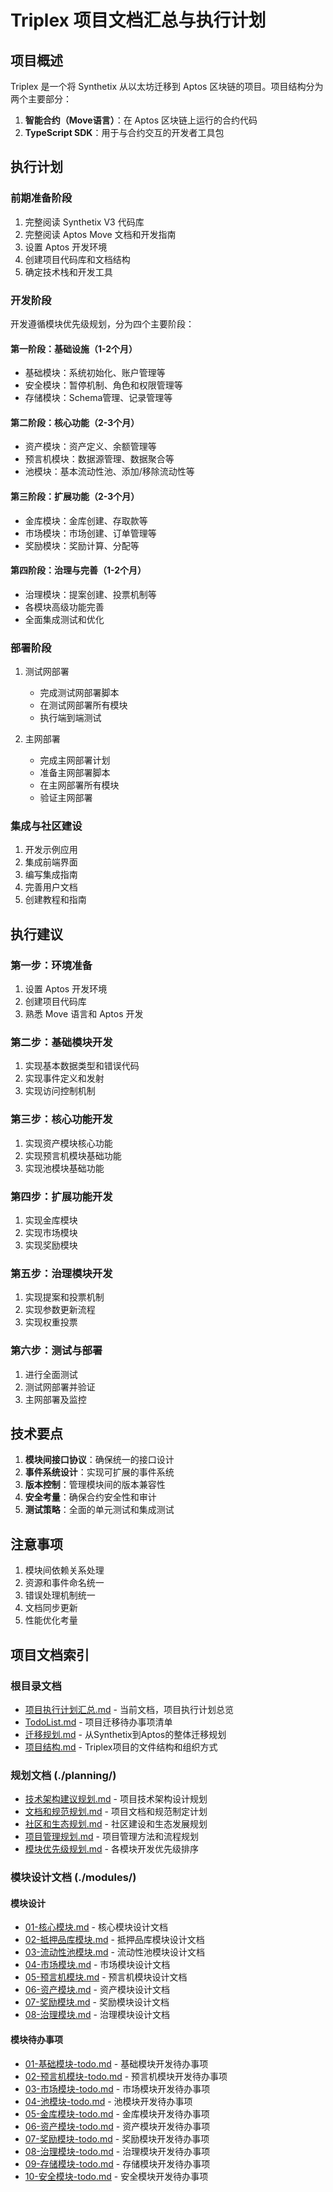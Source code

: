 # Triplex 项目文档汇总与执行计划

## 项目概述

Triplex 是一个将 Synthetix 从以太坊迁移到 Aptos 区块链的项目。项目结构分为两个主要部分：
1. **智能合约（Move语言）**：在 Aptos 区块链上运行的合约代码
2. **TypeScript SDK**：用于与合约交互的开发者工具包

## 执行计划

### 前期准备阶段
1. 完整阅读 Synthetix V3 代码库
2. 完整阅读 Aptos Move 文档和开发指南
3. 设置 Aptos 开发环境
4. 创建项目代码库和文档结构
5. 确定技术栈和开发工具

### 开发阶段
开发遵循模块优先级规划，分为四个主要阶段：

#### 第一阶段：基础设施（1-2个月）
- 基础模块：系统初始化、账户管理等
- 安全模块：暂停机制、角色和权限管理等
- 存储模块：Schema管理、记录管理等

#### 第二阶段：核心功能（2-3个月）
- 资产模块：资产定义、余额管理等
- 预言机模块：数据源管理、数据聚合等
- 池模块：基本流动性池、添加/移除流动性等

#### 第三阶段：扩展功能（2-3个月）
- 金库模块：金库创建、存取款等
- 市场模块：市场创建、订单管理等
- 奖励模块：奖励计算、分配等

#### 第四阶段：治理与完善（1-2个月）
- 治理模块：提案创建、投票机制等
- 各模块高级功能完善
- 全面集成测试和优化

### 部署阶段
1. 测试网部署
   - 完成测试网部署脚本
   - 在测试网部署所有模块
   - 执行端到端测试

2. 主网部署
   - 完成主网部署计划
   - 准备主网部署脚本
   - 在主网部署所有模块
   - 验证主网部署

### 集成与社区建设
1. 开发示例应用
2. 集成前端界面
3. 编写集成指南
4. 完善用户文档
5. 创建教程和指南

## 执行建议

### 第一步：环境准备
1. 设置 Aptos 开发环境
2. 创建项目代码库
3. 熟悉 Move 语言和 Aptos 开发

### 第二步：基础模块开发
1. 实现基本数据类型和错误代码
2. 实现事件定义和发射
3. 实现访问控制机制

### 第三步：核心功能开发
1. 实现资产模块核心功能
2. 实现预言机模块基础功能
3. 实现池模块基础功能

### 第四步：扩展功能开发
1. 实现金库模块
2. 实现市场模块
3. 实现奖励模块

### 第五步：治理模块开发
1. 实现提案和投票机制
2. 实现参数更新流程
3. 实现权重投票

### 第六步：测试与部署
1. 进行全面测试
2. 测试网部署并验证
3. 主网部署及监控

## 技术要点

1. **模块间接口协议**：确保统一的接口设计
2. **事件系统设计**：实现可扩展的事件系统
3. **版本控制**：管理模块间的版本兼容性
4. **安全考量**：确保合约安全性和审计
5. **测试策略**：全面的单元测试和集成测试

## 注意事项

1. 模块间依赖关系处理
2. 资源和事件命名统一
3. 错误处理机制统一
4. 文档同步更新
5. 性能优化考量 

## 项目文档索引

### 根目录文档
- [项目执行计划汇总.md](./项目执行计划汇总.md) - 当前文档，项目执行计划总览
- [TodoList.md](./TodoList.md) - 项目迁移待办事项清单
- [迁移规划.md](./迁移规划.md) - 从Synthetix到Aptos的整体迁移规划
- [项目结构.md](./项目结构.md) - Triplex项目的文件结构和组织方式

### 规划文档 (./planning/)
- [技术架构建议规划.md](./planning/技术架构建议规划.md) - 项目技术架构设计规划
- [文档和规范规划.md](./planning/文档和规范规划.md) - 项目文档和规范制定计划
- [社区和生态规划.md](./planning/社区和生态规划.md) - 社区建设和生态发展规划
- [项目管理规划.md](./planning/项目管理规划.md) - 项目管理方法和流程规划
- [模块优先级规划.md](./planning/模块优先级规划.md) - 各模块开发优先级排序

### 模块设计文档 (./modules/)
#### 模块设计
- [01-核心模块.md](./modules/01-核心模块.md) - 核心模块设计文档
- [02-抵押品库模块.md](./modules/02-抵押品库模块.md) - 抵押品库模块设计文档
- [03-流动性池模块.md](./modules/03-流动性池模块.md) - 流动性池模块设计文档
- [04-市场模块.md](./modules/04-市场模块.md) - 市场模块设计文档
- [05-预言机模块.md](./modules/05-预言机模块.md) - 预言机模块设计文档
- [06-资产模块.md](./modules/06-资产模块.md) - 资产模块设计文档
- [07-奖励模块.md](./modules/07-奖励模块.md) - 奖励模块设计文档
- [08-治理模块.md](./modules/08-治理模块.md) - 治理模块设计文档

#### 模块待办事项
- [01-基础模块-todo.md](./modules/01-基础模块-todo.md) - 基础模块开发待办事项
- [02-预言机模块-todo.md](./modules/02-预言机模块-todo.md) - 预言机模块开发待办事项
- [03-市场模块-todo.md](./modules/03-市场模块-todo.md) - 市场模块开发待办事项
- [04-池模块-todo.md](./modules/04-池模块-todo.md) - 池模块开发待办事项
- [05-金库模块-todo.md](./modules/05-金库模块-todo.md) - 金库模块开发待办事项
- [06-资产模块-todo.md](./modules/06-资产模块-todo.md) - 资产模块开发待办事项
- [07-奖励模块-todo.md](./modules/07-奖励模块-todo.md) - 奖励模块开发待办事项
- [08-治理模块-todo.md](./modules/08-治理模块-todo.md) - 治理模块开发待办事项
- [09-存储模块-todo.md](./modules/09-存储模块-todo.md) - 存储模块开发待办事项
- [10-安全模块-todo.md](./modules/10-安全模块-todo.md) - 安全模块开发待办事项 